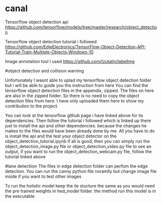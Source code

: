 # canal
Tensorflow object detection api
https://github.com/tensorflow/models/tree/master/research/object_detection

Tensorflow object detection tutorial i followed
https://github.com/EdjeElectronics/TensorFlow-Object-Detection-API-Tutorial-Train-Multiple-Objects-Windows-10

Image annotation tool I used
https://github.com/tzutalin/labelImg

#object detection and collision warning

Unfortunately I wasnt able to uplad my tensorflow object detection folder but i will be able to guide you the instruction from here
You can find the tensorflow object detection files in the appendix, zipped.
The files on here are also in the zipped folder. So there is no need to copy the object detection files from here.
I have only uploaded them here to show my contribution to the project.

You can look at the tensorflow github page i have linked above for its dependencies.
Then follow the tutorial i followed which is linked up there just to install the api and other dependencies. 
because the changes he makes to the files would have been already done by me. 
All you have to do is install the api and the test your object detector on the object_detection_tutorial.ipynb
if all is good, then you can simply run the object_detection_image.py file or object_detection_video.py file to see an output,
if you want to run the object_detection_webcam.py file, follow the tutorial linked above



#lane detectiion
The files in edge detection folder can perfom the edge detection.
You can run the canny python file noramlly but change image file inside if you want to test other images

To run the holistic model keep the ile stucture the same as you would need the pre trained weights in hed_model folder. 
the method run this model is in the executable
